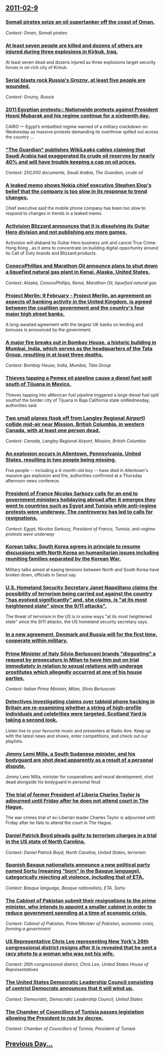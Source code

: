 ## [2011-02-9](/news/2011/02/9/index.md)

### [Somali pirates seize an oil supertanker off the coast of Oman. ](/news/2011/02/9/somali-pirates-seize-an-oil-supertanker-off-the-coast-of-oman.md)
_Context: Oman, Somali pirates_

### [At least seven people are killed and dozens of others are injured during three explosions in Kirkuk, Iraq. ](/news/2011/02/9/at-least-seven-people-are-killed-and-dozens-of-others-are-injured-during-three-explosions-in-kirkuk-iraq.md)
At least seven dead and dozens injured as three explosions target security forces in oil-rich city of Kirkuk.

### [Serial blasts rock Russia's Grozny, at least five people are wounded. ](/news/2011/02/9/serial-blasts-rock-russia-s-grozny-at-least-five-people-are-wounded.md)
_Context: Grozny, Russia_

### [2011 Egyptian protests:: Nationwide protests against President Hosni Mubarak and his regime continue for a sixteenth day. ](/news/2011/02/9/2011-egyptian-protests-nationwide-protests-against-president-hosni-mubarak-and-his-regime-continue-for-a-sixteenth-day.md)
CAIRO — Egypt’s embattled regime warned of a military crackdown on Wednesday as massive protests demanding its overthrow spilled out across the country ...

### ["The Guardian" publishes WikiLeaks cables claiming that Saudi Arabia had exaggerated its crude oil reserves by nearly 40% and will have trouble keeping a cap on oil prices. ](/news/2011/02/9/the-guardian-publishes-wikileaks-cables-claiming-that-saudi-arabia-had-exaggerated-its-crude-oil-reserves-by-nearly-40-and-will-have-trou.md)
_Context: 250,000 documents, Saudi Arabia, The Guardian, crude oil_

### [A leaked memo shows Nokia chief executive Stephen Elop's belief that the company is too slow in its response to trend changes. ](/news/2011/02/9/a-leaked-memo-shows-nokia-chief-executive-stephen-elop-s-belief-that-the-company-is-too-slow-in-its-response-to-trend-changes.md)
Chief executive said the mobile phone company has been too slow to respond to changes in trends in a leaked memo.

### [Activision Blizzard announces that it is dissolving its Guitar Hero division and not publishing any more games. ](/news/2011/02/9/activision-blizzard-announces-that-it-is-dissolving-its-guitar-hero-division-and-not-publishing-any-more-games.md)
Activision will disband its Guitar Hero business unit and cancel True Crime: Hong Kong , as it aims to concentrate on building digital opportunity around its Call of Duty brands and Blizzard products.

### [ConocoPhillips and Marathon Oil announce plans to shut down a liquefied natural gas plant in Kenai, Alaska, United States. ](/news/2011/02/9/conocophillips-and-marathon-oil-announce-plans-to-shut-down-a-liquefied-natural-gas-plant-in-kenai-alaska-united-states.md)
_Context: Alaska, ConocoPhillips, Kenai, Marathon Oil, liquefied natural gas_

### [Project Merlin: 9 February - Project Merlin, an agreement on aspects of banking activity in the United Kingdom, is agreed between the coalition government and the country's four major high street banks. ](/news/2011/02/9/project-merlin-9-february-project-merlin-an-agreement-on-aspects-of-banking-activity-in-the-united-kingdom-is-agreed-between-the-coalit.md)
A long-awaited agreement with the largest UK banks on lending and bonuses is announced by the government.

### [A major fire breaks out in Bombay House, a historic building in Mumbai, India, which serves as the headquarters of the Tata Group, resulting in at least three deaths. ](/news/2011/02/9/a-major-fire-breaks-out-in-bombay-house-a-historic-building-in-mumbai-india-which-serves-as-the-headquarters-of-the-tata-group-resulting.md)
_Context: Bombay House, India, Mumbai, Tata Group_

### [Thieves tapping a Pemex oil pipeline cause a diesel fuel spill south of Tijuana in Mexico. ](/news/2011/02/9/thieves-tapping-a-pemex-oil-pipeline-cause-a-diesel-fuel-spill-south-of-tijuana-in-mexico.md)
Thieves tapping into aMexican fuel pipeline triggered a large diesel fuel spill southof the border city of Tijuana in Baja California state onWednesday, authorities said.

### [Two small planes (took off from Langley Regional Airport) collide mid-air near Mission, British Columbia, in western Canada, with at least one person dead. ](/news/2011/02/9/two-small-planes-took-off-from-langley-regional-airport-collide-mid-air-near-mission-british-columbia-in-western-canada-with-at-least-o.md)
_Context: Canada, Langley Regional Airport, Mission, British Columbia_

### [An explosion occurs in Allentown, Pennsylvania, United States, resulting in two people being missing. ](/news/2011/02/9/an-explosion-occurs-in-allentown-pennsylvania-united-states-resulting-in-two-people-being-missing.md)
Five people -- including a 4-month-old boy -- have died in Allentown&apos;s massive gas explosion and fire, authorities confirmed at a Thursday afternoon news conferece.

### [President of France Nicolas Sarkozy calls for an end to government ministers holidaying abroad after it emerges they went to countries such as Egypt and Tunisia while anti-regime protests were underway. The controversy has led to calls for resignations. ](/news/2011/02/9/president-of-france-nicolas-sarkozy-calls-for-an-end-to-government-ministers-holidaying-abroad-after-it-emerges-they-went-to-countries-such.md)
_Context: Egypt, Nicolas Sarkozy, President of France, Tunisia, anti-regime protests were underway_

### [Korean talks: South Korea agrees in principle to resume discussions with North Korea on humanitarian issues including reuniting families separated by the Korean War. ](/news/2011/02/9/korean-talks-south-korea-agrees-in-principle-to-resume-discussions-with-north-korea-on-humanitarian-issues-including-reuniting-families-sep.md)
Military talks aimed at easing tensions between North and South Korea have broken down, officials in Seoul say.

### [U.S. Homeland Security Secretary Janet Napolitano claims the possibility of terrorism being carried out against the country "has evolved significantly" and, she claims, is "at its most heightened state" since the 9/11 attacks". ](/news/2011/02/9/u-s-homeland-security-secretary-janet-napolitano-claims-the-possibility-of-terrorism-being-carried-out-against-the-country-has-evolved-sig.md)
The threat of terrorism in the US is in some ways &quot;at its most heightened state&quot; since the 9/11 attacks, the US homeland security secretary says.

### [In a new agreement, Denmark and Russia will for the first time, cooperate within military. ](/news/2011/02/9/in-a-new-agreement-denmark-and-russia-will-for-the-first-time-cooperate-within-military.md)
### [Prime Minister of Italy Silvio Berlusconi brands "disgusting" a request by prosecutors in Milan to have him put on trial immediately in relation to sexual relations with underage prostitutes which allegedly occurred at one of his house parties. ](/news/2011/02/9/prime-minister-of-italy-silvio-berlusconi-brands-disgusting-a-request-by-prosecutors-in-milan-to-have-him-put-on-trial-immediately-in-rela.md)
_Context: Italian Prime Minister, Milan, Silvio Berlusconi_

### [Detectives investigating claims over tabloid phone hacking in Britain are re-examining whether a string of high-profile individuals and celebrities were targeted. Scotland Yard is taking a second look. ](/news/2011/02/9/detectives-investigating-claims-over-tabloid-phone-hacking-in-britain-are-re-examining-whether-a-string-of-high-profile-individuals-and-cele.md)
Listen live to your favourite music and presenters at Radio Aire. Keep up with the latest news and shows, enter competitions, and check out our playlists.

### [Jimmy Lemi Milla, a South Sudanese minister, and his bodyguard are shot dead apparently as a result of a personal dispute. ](/news/2011/02/9/jimmy-lemi-milla-a-south-sudanese-minister-and-his-bodyguard-are-shot-dead-apparently-as-a-result-of-a-personal-dispute.md)
Jimmy Lemi Milla, minister for cooperatives and reural development, shot dead alongside his bodyguard in personal feud

### [The trial of former President of Liberia Charles Taylor is adjourned until Friday after he does not attend court in The Hague. ](/news/2011/02/9/the-trial-of-former-president-of-liberia-charles-taylor-is-adjourned-until-friday-after-he-does-not-attend-court-in-the-hague.md)
The war crimes trial of ex-Liberian leader Charles Taylor is adjourned until Friday after he fails to attend the court in The Hague.

### [Daniel Patrick Boyd pleads guilty to terrorism charges in a trial in the US state of North Carolina. ](/news/2011/02/9/daniel-patrick-boyd-pleads-guilty-to-terrorism-charges-in-a-trial-in-the-us-state-of-north-carolina.md)
_Context: Daniel Patrick Boyd, North Carolina, United States, terrorism_

### [Spanish Basque nationalists announce a new political party named Sortu (meaning "born" in the Basque language), categorically rejecting all violence, including that of ETA. ](/news/2011/02/9/spanish-basque-nationalists-announce-a-new-political-party-named-sortu-meaning-born-in-the-basque-language-categorically-rejecting-all.md)
_Context: Basque language, Basque nationalists, ETA, Sortu_

### [The Cabinet of Pakistan submit their resignations to the prime minister, who intends to appoint a smaller cabinet in order to reduce government spending at a time of economic crisis. ](/news/2011/02/9/the-cabinet-of-pakistan-submit-their-resignations-to-the-prime-minister-who-intends-to-appoint-a-smaller-cabinet-in-order-to-reduce-governm.md)
_Context: Cabinet of Pakistan, Prime Minister of Pakistan, economic crisis, forming a government_

### [US Representative Chris Lee representing New York's 26th congressional district resigns after it is revealed that he sent a racy photo to a woman who was not his wife. ](/news/2011/02/9/us-representative-chris-lee-representing-new-york-s-26th-congressional-district-resigns-after-it-is-revealed-that-he-sent-a-racy-photo-to-a.md)
_Context: 26th congressional district, Chris Lee, United States House of Representatives_

### [The United States Democratic Leadership Council consisting of centrist Democrats announces that it will wind up. ](/news/2011/02/9/the-united-states-democratic-leadership-council-consisting-of-centrist-democrats-announces-that-it-will-wind-up.md)
_Context: Democratic, Democratic Leadership Council, United States_

### [The Chamber of Councillors of Tunisia passes legislation allowing the President to rule by decree. ](/news/2011/02/9/the-chamber-of-councillors-of-tunisia-passes-legislation-allowing-the-president-to-rule-by-decree.md)
_Context: Chamber of Councillors of Tunisia, President of Tunisia_

## [Previous Day...](/news/2011/02/8/index.md)

